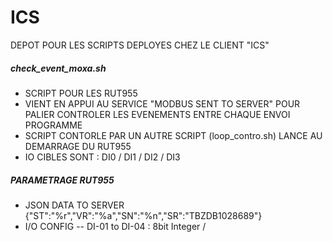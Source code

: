 # ICS
DEPOT POUR LES SCRIPTS DEPLOYES CHEZ LE CLIENT "ICS"

##### check_event_moxa.sh
- SCRIPT POUR LES RUT955
- VIENT EN APPUI AU SERVICE "MODBUS SENT TO SERVER" POUR PALIER CONTROLER LES EVENEMENTS ENTRE CHAQUE ENVOI PROGRAMME
- SCRIPT CONTORLE PAR UN AUTRE SCRIPT (loop_contro.sh) LANCE AU DEMARRAGE DU RUT955
- IO CIBLES SONT : DI0 / DI1 / DI2 / DI3

##### PARAMETRAGE RUT955
- JSON DATA TO SERVER
{"ST":"%r","VR":"%a","SN":"%n","SR":"TBZDB1028689"}
- I/O CONFIG
-- DI-01 to DI-04 : 8bit Integer /
